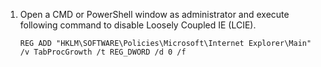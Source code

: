 1. Open a CMD or PowerShell window as administrator and execute following command to disable Loosely Coupled IE (LCIE).

    ```
    REG ADD "HKLM\SOFTWARE\Policies\Microsoft\Internet Explorer\Main" /v TabProcGrowth /t REG_DWORD /d 0 /f
    ```
